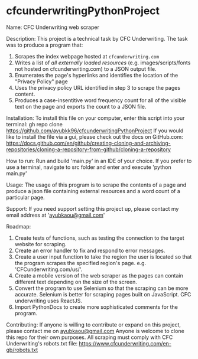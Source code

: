 # cfcunderwritingPythonProject
Name:
CFC Underwriting web scraper

Description:
This project is a technical task by CFC Underwriting.
The task was to produce a program that:
1. Scrapes the index webpage hosted at `cfcunderwriting.com`
2. Writes a list of *all externally loaded resources* (e.g. images/scripts/fonts not hosted
on cfcunderwriting.com) to a JSON output file.
3. Enumerates the page's hyperlinks and identifies the location of the "Privacy Policy"
page
4. Uses the privacy policy URL identified in step 3 to scrape the pages content.
5. Produces a case-insentitive word frequency count for all of the visible text on the page and exports the count to a JSON file.

Installation:
To install this file on your computer, enter this script into your terminal: gh repo clone https://github.com/ayubkk96/cfcunderwritingPythonProject
If you would like to install the file via a gui, please check out the docs on GitHub.com: https://docs.github.com/en/github/creating-cloning-and-archiving-repositories/cloning-a-repository-from-github/cloning-a-repository

How to run:
Run and build 'main.py' in an IDE of your choice.
If you prefer to use a terminal, navigate to src folder and enter and execute 'python main.py'

Usage:
The usage of this program is to scrape the contents of a page and produce a json file containing external resources and a word count of a particular page.

Support:
If you need support setting this project up, please contact my email address at 'ayubkaou@gmail.com'

Roadmap:
1. Create tests of functions, such as testing the connection to the target website for scraping.
2. Create an error handler to fix and respond to error messages.
3. Create a user input function to take the region the user is located so that the program scrapes the specified region's page. e.g. 'CFCunderwriting.com/us/'.
4. Create a mobile version of the web scraper as the pages can contain different text depending on the size of the screen.
5. Convert the program to use Selenium so that the scraping can be more accurate. Selenium is better for scraping pages built on JavaScript. CFC underwriting uses ReactJS.
6. Import PythonDocs to create more sophisticated comments for the program.

Contributing:
If anyone is willing to contribute or expand on this project, please contact me on ayubkaou@gmail.com
Anyone is welcome to clone this repo for their own purposes. All scraping must comply with CFC Underwriting's robots.txt file: https://www.cfcunderwriting.com/en-gb/robots.txt

